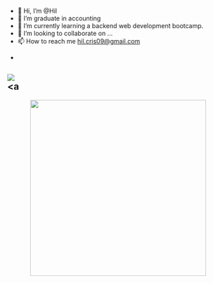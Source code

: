 - 👋 Hi, I’m @Hil
- 👀 I’m graduate in accounting
- 🌱 I’m currently learning a backend web development bootcamp.
- 💞️ I’m looking to collaborate on ...
- 📫 How to reach me hil.cris09@gmail.com
- <p align="center">  
 <a href="https://www.linkedin.com/in/hilmar-cristina-hern%C3%A1ndez-ortiz-b91a57180/https://www.linkedin.com/in/hilmar-cristina-hern%C3%A1ndez-ortiz-b91a57180/"><img src="https://img.shields.io/badge/-LinkedIn-blue?style=flat&logo=linkedin&logoColor=white"></a>  
 <a 
-

<!---
Hilmar09/Hilmar09 is a ✨ special ✨ repository because its `README.md` (this file) appears on your GitHub profile.
You can click the Preview link to take a look at your changes.
--->
<div id="header" align="center">
  <img src="https://media0.giphy.com/media/v1.Y2lkPTc5MGI3NjExZXJjaGtpb3RhdTgwZm42c2x4bG5tMWZ5MHpnbm9lNHV1Nnk2bDRnOSZlcD12MV9pbnRlcm5hbF9naWZfYnlfaWQmY3Q9Zw/kd3ugTL4g37eib6H9k/giphy.gif" width="400"/></div>
  
